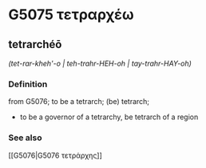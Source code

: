 # G5075 τετραρχέω

## tetrarchéō

_(tet-rar-kheh'-o | teh-trahr-HEH-oh | tay-trahr-HAY-oh)_

### Definition

from G5076; to be a tetrarch; (be) tetrarch; 

- to be a governor of a tetrarchy, be tetrarch of a region

### See also

[[G5076|G5076 τετράρχης]]
